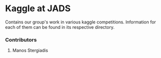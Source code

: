# Kaggle at JADS

Contains our group's work in various kaggle competitions.
Information for each of them can be found in its respective directory.

### Contributors ###
1. Manos Stergiadis
